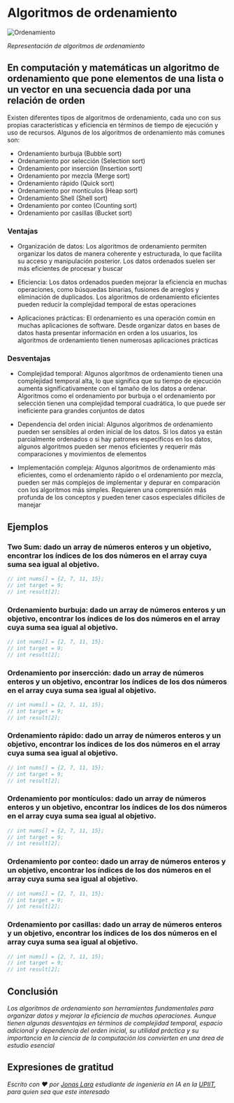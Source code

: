 # Algoritmos de ordenamiento

![Ordenamiento](/01.-Sources/Images/Ordenamiento.png)

_Representación de algoritmos de ordenamiento_

## En computación y matemáticas un algoritmo de ordenamiento que pone elementos de una lista o un vector en una secuencia dada por una relación de orden

Existen diferentes tipos de algoritmos de ordenamiento, cada uno con sus propias características y eficiencia en términos de tiempo de ejecución y uso de recursos. Algunos de los algoritmos de ordenamiento más comunes son:

- Ordenamiento burbuja (Bubble sort)
- Ordenamiento por selección (Selection sort)
- Ordenamiento por inserción (Insertion sort)
- Ordenamiento por mezcla (Merge sort)
- Ordenamiento rápido (Quick sort)
- Ordenamiento por montículos (Heap sort)
- Ordenamiento Shell (Shell sort)
- Ordenamiento por conteo (Counting sort)
- Ordenamiento por casillas (Bucket sort)

### Ventajas

- Organización de datos: Los algoritmos de ordenamiento permiten organizar los datos de manera coherente y estructurada, lo que facilita su acceso y manipulación posterior. Los datos ordenados suelen ser más eficientes de procesar y buscar

- Eficiencia: Los datos ordenados pueden mejorar la eficiencia en muchas operaciones, como búsquedas binarias, fusiones de arreglos y eliminación de duplicados. Los algoritmos de ordenamiento eficientes pueden reducir la complejidad temporal de estas operaciones

- Aplicaciones prácticas: El ordenamiento es una operación común en muchas aplicaciones de software. Desde organizar datos en bases de datos hasta presentar información en orden a los usuarios, los algoritmos de ordenamiento tienen numerosas aplicaciones prácticas

### Desventajas

- Complejidad temporal: Algunos algoritmos de ordenamiento tienen una complejidad temporal alta, lo que significa que su tiempo de ejecución aumenta significativamente con el tamaño de los datos a ordenar. Algoritmos como el ordenamiento por burbuja o el ordenamiento por selección tienen una complejidad temporal cuadrática, lo que puede ser ineficiente para grandes conjuntos de datos

- Dependencia del orden inicial: Algunos algoritmos de ordenamiento pueden ser sensibles al orden inicial de los datos. Si los datos ya están parcialmente ordenados o si hay patrones específicos en los datos, algunos algoritmos pueden ser menos eficientes y requerir más comparaciones y movimientos de elementos

- Implementación compleja: Algunos algoritmos de ordenamiento más eficientes, como el ordenamiento rápido o el ordenamiento por mezcla, pueden ser más complejos de implementar y depurar en comparación con los algoritmos más simples. Requieren una comprensión más profunda de los conceptos y pueden tener casos especiales difíciles de manejar


## Ejemplos


### Two Sum: dado un array de números enteros y un objetivo, encontrar los índices de los dos números en el array cuya suma sea igual al objetivo.

```c
// int nums[] = {2, 7, 11, 15};
// int target = 9;
// int result[2];

```

### Ordenamiento burbuja: dado un array de números enteros y un objetivo, encontrar los índices de los dos números en el array cuya suma sea igual al objetivo.

```c
// int nums[] = {2, 7, 11, 15};
// int target = 9;
// int result[2];

```

### Ordenamiento por insercción: dado un array de números enteros y un objetivo, encontrar los índices de los dos números en el array cuya suma sea igual al objetivo.

```c
// int nums[] = {2, 7, 11, 15};
// int target = 9;
// int result[2];

```

### Ordenamiento rápido: dado un array de números enteros y un objetivo, encontrar los índices de los dos números en el array cuya suma sea igual al objetivo.

```c
// int nums[] = {2, 7, 11, 15};
// int target = 9;
// int result[2];

```

### Ordenamiento por montículos: dado un array de números enteros y un objetivo, encontrar los índices de los dos números en el array cuya suma sea igual al objetivo.

```c
// int nums[] = {2, 7, 11, 15};
// int target = 9;
// int result[2];

```

### Ordenamiento por conteo: dado un array de números enteros y un objetivo, encontrar los índices de los dos números en el array cuya suma sea igual al objetivo.

```c
// int nums[] = {2, 7, 11, 15};
// int target = 9;
// int result[2];

```

### Ordenamiento por casillas: dado un array de números enteros y un objetivo, encontrar los índices de los dos números en el array cuya suma sea igual al objetivo.

```c
// int nums[] = {2, 7, 11, 15};
// int target = 9;
// int result[2];

```




## Conclusión

_Los algoritmos de ordenamiento son herramientas fundamentales para organizar datos y mejorar la eficiencia de muchas operaciones. Aunque tienen algunas desventajas en términos de complejidad temporal, espacio adicional y dependencia del orden inicial, su utilidad práctica y su importancia en la ciencia de la computación los convierten en una área de estudio esencial_

## Expresiones de gratitud

_Escrito con ❤️ por [Jonas Lara](https://medium.com/@jonas_lara) estudiante de ingeniería en IA en la [UPIIT](https://www.upiit.ipn.mx/), para quien sea que este interesado_